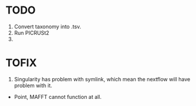 TODO
====

1. Convert taxonomy into .tsv.
2. Run PICRUSt2
3. 


TOFIX
=====
1. Singularity has problem with symlink, which mean the nextflow will have problem with it.
  - Point, MAFFT cannot function at all.

